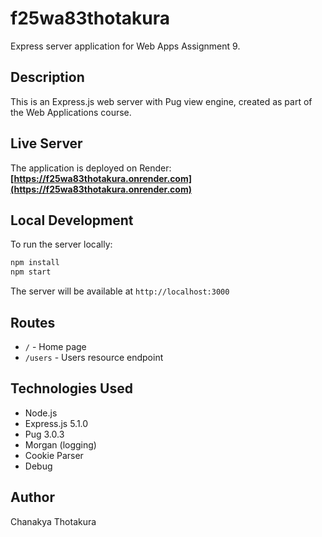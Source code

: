 # f25wa83thotakura

Express server application for Web Apps Assignment 9.

## Description

This is an Express.js web server with Pug view engine, created as part of the Web Applications course.

## Live Server

The application is deployed on Render:
**[https://f25wa83thotakura.onrender.com](https://f25wa83thotakura.onrender.com)**

## Local Development

To run the server locally:

```bash
npm install
npm start
```

The server will be available at `http://localhost:3000`

## Routes

- `/` - Home page
- `/users` - Users resource endpoint

## Technologies Used

- Node.js
- Express.js 5.1.0
- Pug 3.0.3
- Morgan (logging)
- Cookie Parser
- Debug

## Author

Chanakya Thotakura

